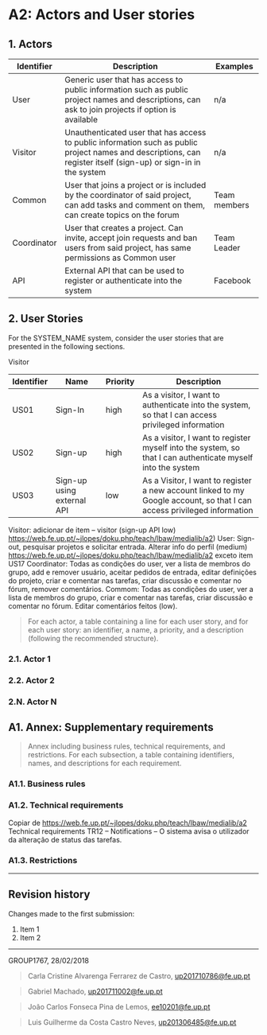 # A2: Actors and User stories
 
## 1. Actors
 
Identifier|Description|Examples
----------|-----------|--------
User|Generic user that has access to public information such as public project names and descriptions, can ask to join projects if option is available|n/a
Visitor|Unauthenticated user that has access to public information such as public project names and descriptions, can register itself (sign-up) or sign-in in the system|n/a
Common|User that joins a project or is included by the coordinator of said project, can add tasks and comment on them, can create topics on the forum|Team members
Coordinator|User that creates a project. Can invite, accept join requests and ban users from said project, has same permissions as Common user|Team Leader
API|External API that can be used to register or authenticate into the system|Facebook



## 2. User Stories
For the SYSTEM_NAME system, consider the user stories that are presented in the following sections. 

Visitor

Identifier|Name|Priority|Description
----------|----|--------|-----------
US01|Sign-In|high|As a visitor, I want to authenticate into the system, so that I can access privileged information
US02|Sign-up|high|As a visitor, I want to register myself into the system, so that I can authenticate myself into the system 
US03|Sign-up using external API|low|As a Visitor, I want to register a new account linked to my Google account, so that I can access privileged information 

Visitor: adicionar de item – visitor (sign-up API low) https://web.fe.up.pt/~jlopes/doku.php/teach/lbaw/medialib/a2)
User: Sign-out, pesquisar projetos e solicitar entrada. Alterar info do perfil (medium) https://web.fe.up.pt/~jlopes/doku.php/teach/lbaw/medialib/a2  exceto item US17
Coordinator: Todas as condições do user, ver a lista de membros do grupo, add e remover usuário, aceitar pedidos de entrada, editar definições do projeto, criar e comentar nas tarefas, criar discussão e comentar no fórum, remover comentários.
Commom: Todas as condições do user, ver a lista de membros do grupo, criar e comentar nas tarefas, criar discussão e comentar no fórum. Editar comentários feitos (low).
> For each actor, a table containing a line for each user story, and for each user story: an identifier, a name, a priority, and a description (following the recommended structure).
 
### 2.1. Actor 1
 
### 2.2. Actor 2
 
### 2.N. Actor N
 
## A1. Annex: Supplementary requirements
 
> Annex including business rules, technical requirements, and restrictions.
> For each subsection, a table containing identifiers, names, and descriptions for each requirement.
 
### A1.1. Business rules
 
### A1.2. Technical requirements
Copiar de https://web.fe.up.pt/~jlopes/doku.php/teach/lbaw/medialib/a2 Technical requirements
 TR12 – Notifications – O sistema avisa o utilizador da alteração de status das tarefas.  
### A1.3. Restrictions
 
***
 
## Revision history
 
Changes made to the first submission:
1. Item 1
1. Item 2
 
***

GROUP1767, 28/02/2018
 
> Carla Cristine Alvarenga Ferrarez de Castro, up201710786@fe.up.pt

> Gabriel Machado, up201711002@fe.up.pt
 
> João Carlos Fonseca Pina de Lemos, ee10201@fe.up.pt

> Luis Guilherme da Costa Castro Neves, up201306485@fe.up.pt
